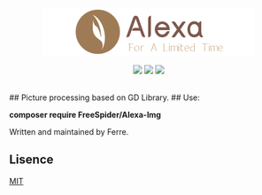 <p align="center"><img src="https://raw.githubusercontent.com/FreeSpider/Resources/master/img/alexa-logo.png"></p>
<p align="center">
<a href="https://travis-ci.org/FreeSpider/Alexa-Img"><img src="https://travis-ci.org/FreeSpider/Alexa-Img.svg?branch=master"></a>
<!-- <a href="https://travis-ci.org/FreeSpider/Alexa-Img"><img src="https://img.shields.io/github/release/FreeSpider/Alexa-Img.svg"></a> -->
<a href=""><img src="https://img.shields.io/badge/license-MIT-3e8374.svg"></a>
<a href="https://opensource.org/licenses/MIT"><img src="https://img.shields.io/badge/language-php-45d298.svg"></a>
</p>
<br />
## Picture processing based on GD Library. ##
Use:

**composer require FreeSpider/Alexa-Img**

Written and maintained by Ferre.


## Lisence ##

[MIT](https://opensource.org/licenses/MIT "MIT")